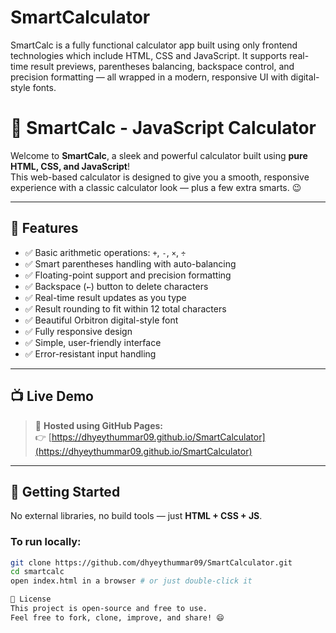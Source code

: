 # SmartCalculator
SmartCalc is a fully functional calculator app built using only frontend technologies which include HTML, CSS and JavaScript. It supports real-time result previews, parentheses balancing, backspace control, and precision formatting — all wrapped in a modern, responsive UI with digital-style fonts.

# 🧮 SmartCalc - JavaScript Calculator

Welcome to **SmartCalc**, a sleek and powerful calculator built using **pure HTML, CSS, and JavaScript**!  
This web-based calculator is designed to give you a smooth, responsive experience with a classic calculator look — plus a few extra smarts. 😉

---

## 🌟 Features

- ✅ Basic arithmetic operations: `+`, `-`, `×`, `÷`
- ✅ Smart parentheses handling with auto-balancing
- ✅ Floating-point support and precision formatting
- ✅ Backspace (`←`) button to delete characters
- ✅ Real-time result updates as you type
- ✅ Result rounding to fit within 12 total characters
- ✅ Beautiful Orbitron digital-style font
- ✅ Fully responsive design
- ✅ Simple, user-friendly interface
- ✅ Error-resistant input handling

---

## 📺 Live Demo

> 🔗 **Hosted using GitHub Pages:**  
> 👉 [https://dhyeythummar09.github.io/SmartCalculator](https://dhyeythummar09.github.io/SmartCalculator) 

---

## 🚀 Getting Started

No external libraries, no build tools — just **HTML + CSS + JS**.

### To run locally:
```bash
git clone https://github.com/dhyeythummar09/SmartCalculator.git
cd smartcalc
open index.html in a browser # or just double-click it

📜 License
This project is open-source and free to use.
Feel free to fork, clone, improve, and share! 😄
